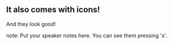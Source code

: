 ##  It also comes with icons!

And they look good!

note:
    Put your speaker notes here.
    You can see them pressing 's'.
